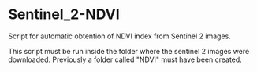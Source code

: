 # Sentinel_2-NDVI
Script for automatic obtention of NDVI index from Sentinel 2 images.

This script must be run inside the folder where the sentinel 2 images were downloaded. Previously a folder called "NDVI" must have been created.
